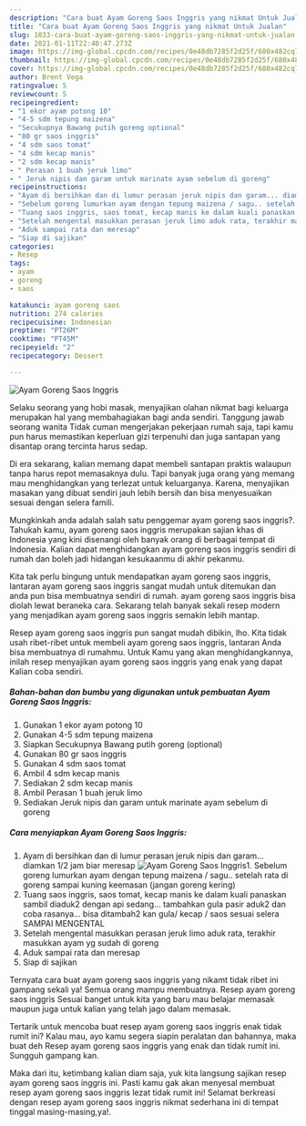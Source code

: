 ```yaml
---
description: "Cara buat Ayam Goreng Saos Inggris yang nikmat Untuk Jualan"
title: "Cara buat Ayam Goreng Saos Inggris yang nikmat Untuk Jualan"
slug: 1033-cara-buat-ayam-goreng-saos-inggris-yang-nikmat-untuk-jualan
date: 2021-01-11T22:40:47.273Z
image: https://img-global.cpcdn.com/recipes/0e48db7285f2d25f/680x482cq70/ayam-goreng-saos-inggris-foto-resep-utama.jpg
thumbnail: https://img-global.cpcdn.com/recipes/0e48db7285f2d25f/680x482cq70/ayam-goreng-saos-inggris-foto-resep-utama.jpg
cover: https://img-global.cpcdn.com/recipes/0e48db7285f2d25f/680x482cq70/ayam-goreng-saos-inggris-foto-resep-utama.jpg
author: Brent Vega
ratingvalue: 5
reviewcount: 5
recipeingredient:
- "1 ekor ayam potong 10"
- "4-5 sdm tepung maizena"
- "Secukupnya Bawang putih goreng optional"
- "80 gr saos inggris"
- "4 sdm saos tomat"
- "4 sdm kecap manis"
- "2 sdm kecap manis"
- " Perasan 1 buah jeruk limo"
- " Jeruk nipis dan garam untuk marinate ayam sebelum di goreng"
recipeinstructions:
- "Ayam di bersihkan dan di lumur perasan jeruk nipis dan garam... diamkan 1/2 jam biar meresap"
- "Sebelum goreng lumurkan ayam dengan tepung maizena / sagu.. setelah rata di goreng sampai kuning keemasan (jangan goreng kering)"
- "Tuang saos inggris, saos tomat, kecap manis ke dalam kuali panaskan sambil diaduk2 dengan api sedang... tambahkan gula pasir aduk2 dan coba rasanya... bisa ditambah2 kan gula/ kecap / saos sesuai selera SAMPAI MENGENTAL"
- "Setelah mengental masukkan perasan jeruk limo aduk rata, terakhir masukkan ayam yg sudah di goreng"
- "Aduk sampai rata dan meresap"
- "Siap di sajikan"
categories:
- Resep
tags:
- ayam
- goreng
- saos

katakunci: ayam goreng saos 
nutrition: 274 calories
recipecuisine: Indonesian
preptime: "PT26M"
cooktime: "PT45M"
recipeyield: "2"
recipecategory: Dessert

---
```



![Ayam Goreng Saos Inggris](https://img-global.cpcdn.com/recipes/0e48db7285f2d25f/680x482cq70/ayam-goreng-saos-inggris-foto-resep-utama.jpg)

Selaku seorang yang hobi masak, menyajikan olahan nikmat bagi keluarga merupakan hal yang membahagiakan bagi anda sendiri. Tanggung jawab seorang  wanita Tidak cuman mengerjakan pekerjaan rumah saja, tapi kamu pun harus memastikan keperluan gizi terpenuhi dan juga santapan yang disantap orang tercinta harus sedap.

Di era  sekarang, kalian memang dapat membeli santapan praktis walaupun tanpa harus repot memasaknya dulu. Tapi banyak juga orang yang memang mau menghidangkan yang terlezat untuk keluarganya. Karena, menyajikan masakan yang dibuat sendiri jauh lebih bersih dan bisa menyesuaikan sesuai dengan selera famili. 



Mungkinkah anda adalah salah satu penggemar ayam goreng saos inggris?. Tahukah kamu, ayam goreng saos inggris merupakan sajian khas di Indonesia yang kini disenangi oleh banyak orang di berbagai tempat di Indonesia. Kalian dapat menghidangkan ayam goreng saos inggris sendiri di rumah dan boleh jadi hidangan kesukaanmu di akhir pekanmu.

Kita tak perlu bingung untuk mendapatkan ayam goreng saos inggris, lantaran ayam goreng saos inggris sangat mudah untuk ditemukan dan anda pun bisa membuatnya sendiri di rumah. ayam goreng saos inggris bisa diolah lewat beraneka cara. Sekarang telah banyak sekali resep modern yang menjadikan ayam goreng saos inggris semakin lebih mantap.

Resep ayam goreng saos inggris pun sangat mudah dibikin, lho. Kita tidak usah ribet-ribet untuk membeli ayam goreng saos inggris, lantaran Anda bisa membuatnya di rumahmu. Untuk Kamu yang akan menghidangkannya, inilah resep menyajikan ayam goreng saos inggris yang enak yang dapat Kalian coba sendiri.

<!--inarticleads1-->

##### Bahan-bahan dan bumbu yang digunakan untuk pembuatan Ayam Goreng Saos Inggris:

1. Gunakan 1 ekor ayam potong 10
1. Gunakan 4-5 sdm tepung maizena
1. Siapkan Secukupnya Bawang putih goreng (optional)
1. Gunakan 80 gr saos inggris
1. Gunakan 4 sdm saos tomat
1. Ambil 4 sdm kecap manis
1. Sediakan 2 sdm kecap manis
1. Ambil  Perasan 1 buah jeruk limo
1. Sediakan  Jeruk nipis dan garam untuk marinate ayam sebelum di goreng




<!--inarticleads2-->

##### Cara menyiapkan Ayam Goreng Saos Inggris:

1. Ayam di bersihkan dan di lumur perasan jeruk nipis dan garam... diamkan 1/2 jam biar meresap
<img src="https://img-global.cpcdn.com/steps/a43b5a38df99a554/160x128cq70/ayam-goreng-saos-inggris-langkah-memasak-1-foto.jpg" alt="Ayam Goreng Saos Inggris">1. Sebelum goreng lumurkan ayam dengan tepung maizena / sagu.. setelah rata di goreng sampai kuning keemasan (jangan goreng kering)
1. Tuang saos inggris, saos tomat, kecap manis ke dalam kuali panaskan sambil diaduk2 dengan api sedang... tambahkan gula pasir aduk2 dan coba rasanya... bisa ditambah2 kan gula/ kecap / saos sesuai selera SAMPAI MENGENTAL
1. Setelah mengental masukkan perasan jeruk limo aduk rata, terakhir masukkan ayam yg sudah di goreng
1. Aduk sampai rata dan meresap
1. Siap di sajikan




Ternyata cara buat ayam goreng saos inggris yang nikamt tidak ribet ini gampang sekali ya! Semua orang mampu membuatnya. Resep ayam goreng saos inggris Sesuai banget untuk kita yang baru mau belajar memasak maupun juga untuk kalian yang telah jago dalam memasak.

Tertarik untuk mencoba buat resep ayam goreng saos inggris enak tidak rumit ini? Kalau mau, ayo kamu segera siapin peralatan dan bahannya, maka buat deh Resep ayam goreng saos inggris yang enak dan tidak rumit ini. Sungguh gampang kan. 

Maka dari itu, ketimbang kalian diam saja, yuk kita langsung sajikan resep ayam goreng saos inggris ini. Pasti kamu gak akan menyesal membuat resep ayam goreng saos inggris lezat tidak rumit ini! Selamat berkreasi dengan resep ayam goreng saos inggris nikmat sederhana ini di tempat tinggal masing-masing,ya!.

